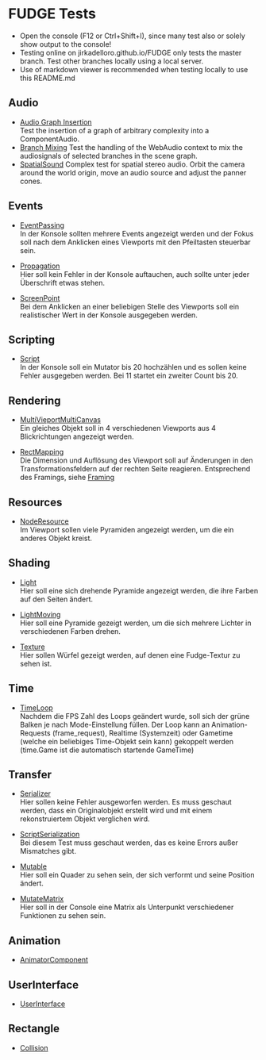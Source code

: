 # FUDGE Tests
- Open the console (F12 or Ctrl+Shift+I), since many test also or solely show output to the console!
- Testing online on jirkadelloro.github.io/FUDGE only tests the master branch. Test other branches locally using a local server.
- Use of markdown viewer is recommended when testing locally to use this README.md

## Audio
- [Audio Graph Insertion](Audio/GraphInsertion/)  
Test the insertion of a graph of arbitrary complexity into a ComponentAudio.    
- [Branch Mixing](Audio/BranchMix/)
Test the handling of the WebAudio context to mix the audiosignals of selected branches in the scene graph.    
- [SpatialSound](Audio/SpatialSound/)
Complex test for spatial stereo audio. Orbit the camera around the world origin, move an audio source and adjust the panner cones.

## Events
- [EventPassing](Events/EventPassing/)   
In der Konsole sollten mehrere Events angezeigt werden und der Fokus soll nach dem Anklicken eines Viewports mit den Pfeiltasten steuerbar sein.

- [Propagation](Events/Propagation/index.html)   
Hier soll kein Fehler in der Konsole auftauchen, auch sollte unter jeder Überschrift etwas stehen.

- [ScreenPoint](Events/ScreenPoint/index.html)  
Bei dem Anklicken an einer beliebigen Stelle des Viewports soll ein realistischer Wert in der Konsole ausgegeben werden.

## Scripting
- [Script](Scripting/index.html)  
In der Konsole soll ein Mutator bis 20 hochzählen und es sollen keine Fehler ausgegeben werden. Bei 11 startet ein zweiter Count bis 20.  

## Rendering
- [MultiVieportMultiCanvas](WebGL/MultiViewportMultiCanvas/index.html)  
  Ein gleiches Objekt soll in 4 verschiedenen Viewports aus 4 Blickrichtungen angezeigt werden.

- [RectMapping](WebGL/TestRectMapping/index.html)  
Die Dimension und Auflösung des Viewport soll auf Änderungen in den Transformationsfeldern auf der rechten Seite reagieren. Entsprechend des Framings, siehe [Framing](../Documentation/Design/Framing.svg)
## Resources
- [NodeResource](Resources/NodeResource/index.html)   
Im Viewport sollen viele Pyramiden angezeigt werden, um die ein anderes Objekt kreist.
## Shading
- [Light](Shading/Light/Light.html)  
Hier soll eine sich drehende Pyramide angezeigt werden, die ihre Farben auf den Seiten ändert.
- [LightMoving](Shading/LightMoving/LightMoving.html)     
Hier soll eine Pyramide gezeigt werden, um die sich mehrere Lichter in verschiedenen Farben drehen.

- [Texture](Shading/Textures/TextureTest.html)   
Hier sollen Würfel gezeigt werden, auf denen eine Fudge-Textur zu sehen ist.
## Time
- [TimeLoop](Time/index.html)   
Nachdem die FPS Zahl des Loops geändert wurde, soll sich der grüne Balken je nach Mode-Einstellung füllen. Der Loop kann an Animation-Requests (frame_request), Realtime (Systemzeit) oder Gametime (welche ein beliebiges Time-Objekt sein kann) gekoppelt werden (time.Game ist die automatisch startende GameTime)
## Transfer
- [Serializer](Transfer/Serializer/index.html)  
Hier sollen keine Fehler ausgeworfen werden. Es muss geschaut werden, dass ein Originalobjekt erstellt wird und mit einem rekonstruiertem Objekt verglichen wird.

- [ScriptSerialization](Transfer/ScriptSerialization/index.html)  
Bei diesem Test muss geschaut werden, das es keine Errors außer Mismatches gibt.

- [Mutable](Transfer/Mutable/index.html)  
Hier soll ein Quader zu sehen sein, der sich verformt und seine Position ändert.

- [MutateMatrix](Transfer/MutateMatrix/index.html)  
Hier soll in der Console eine Matrix als Unterpunkt verschiedener Funktionen zu sehen sein.  

## Animation
- [AnimatorComponent](Animation/AnimatorComponent/index.html)  
## UserInterface
- [UserInterface](UserInterface/scr/app.html)
## Rectangle
- [Collision](Rectangles/Collision)
